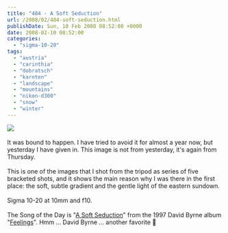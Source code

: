 ```yaml
---
title: "484 - A Soft Seduction"
url: /2008/02/484-soft-seduction.html
publishDate: Sun, 10 Feb 2008 08:52:00 +0000
date: 2008-02-10 08:52:00
categories: 
  - "sigma-10-20"
tags: 
  - "austria"
  - "carinthia"
  - "dobratsch"
  - "karnten"
  - "landscape"
  - "mountains"
  - "nikon-d300"
  - "snow"
  - "winter"
---
```

<a href="https://d25zfm9zpd7gm5.cloudfront.net/1200x1200/2008/20080207_172502_ps.jpg" target="_blank"><img src="https://d25zfm9zpd7gm5.cloudfront.net/0600x0600/2008/20080207_172502_ps.jpg"/></a><br/><br/>It was bound to happen. I have tried to avoid it for almost a year now, but yesterday I have given in. This image is not from yesterday, it's again from Thursday.<br/><br/>This is one of the images that I shot from the tripod as series of five bracketed shots, and it shows the main reason why I was there in the first place: the soft, subtle gradient and the gentle light of the eastern sundown.<br/><br/>Sigma 10-20 at 10mm and f10.<br/><br/>The Song of the Day is "<a href="http://www.lyricstime.com/david-byrne-a-soft-seduction-lyrics.html" target="_blank">A Soft Seduction</a>" from the 1997 David Byrne album "<a href="http://www.amazon.com/Feelings-David-Byrne/dp/B000002NFK" target="_blank">Feelings</a>". Hmm ... David Byrne ... another favorite 🙂
